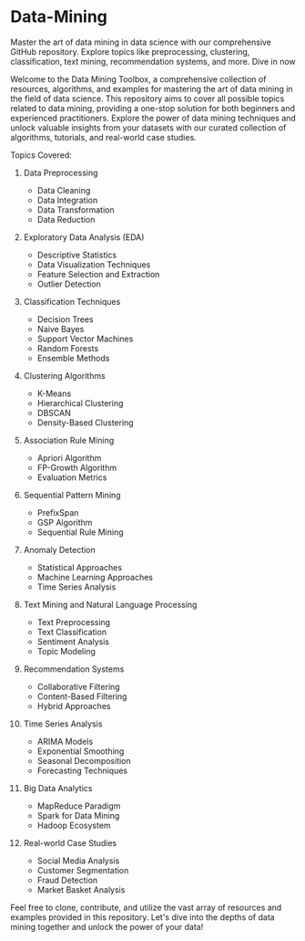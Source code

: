 # Data-Mining
Master the art of data mining in data science with our comprehensive GitHub repository. Explore topics like preprocessing, clustering, classification, text mining, recommendation systems, and more. Dive in now


Welcome to the Data Mining Toolbox, a comprehensive collection of resources, algorithms, and examples for mastering the art of data mining in the field of data science. This repository aims to cover all possible topics related to data mining, providing a one-stop solution for both beginners and experienced practitioners. Explore the power of data mining techniques and unlock valuable insights from your datasets with our curated collection of algorithms, tutorials, and real-world case studies.

Topics Covered:
1. Data Preprocessing
   - Data Cleaning
   - Data Integration
   - Data Transformation
   - Data Reduction
   
2. Exploratory Data Analysis (EDA)
   - Descriptive Statistics
   - Data Visualization Techniques
   - Feature Selection and Extraction
   - Outlier Detection
   
3. Classification Techniques
   - Decision Trees
   - Naive Bayes
   - Support Vector Machines
   - Random Forests
   - Ensemble Methods
   
4. Clustering Algorithms
   - K-Means
   - Hierarchical Clustering
   - DBSCAN
   - Density-Based Clustering
   
5. Association Rule Mining
   - Apriori Algorithm
   - FP-Growth Algorithm
   - Evaluation Metrics
   
6. Sequential Pattern Mining
   - PrefixSpan
   - GSP Algorithm
   - Sequential Rule Mining
   
7. Anomaly Detection
   - Statistical Approaches
   - Machine Learning Approaches
   - Time Series Analysis
   
8. Text Mining and Natural Language Processing
   - Text Preprocessing
   - Text Classification
   - Sentiment Analysis
   - Topic Modeling
   
9. Recommendation Systems
   - Collaborative Filtering
   - Content-Based Filtering
   - Hybrid Approaches
   
10. Time Series Analysis
    - ARIMA Models
    - Exponential Smoothing
    - Seasonal Decomposition
    - Forecasting Techniques
   
11. Big Data Analytics
    - MapReduce Paradigm
    - Spark for Data Mining
    - Hadoop Ecosystem
    
12. Real-world Case Studies
    - Social Media Analysis
    - Customer Segmentation
    - Fraud Detection
    - Market Basket Analysis

Feel free to clone, contribute, and utilize the vast array of resources and examples provided in this repository. Let's dive into the depths of data mining together and unlock the power of your data!


